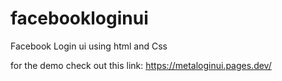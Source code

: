# facebookloginui
Facebook Login ui using html and Css

for the demo check out this
link: https://metaloginui.pages.dev/
